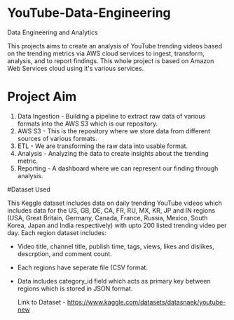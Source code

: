 # YouTube-Data-Engineering
Data Engineering and Analytics

This projects aims to create an analysis of YouTube trending videos based on the trending metrics via AWS cloud services to ingest, transform, analysis, and to report findings. This whole project is based on Amazon Web Services cloud using it's various services.


# Project Aim

1. Data Ingestion - Building a pipeline to extract raw data of various formats into the AWS S3 which is our repository.
2. AWS S3 -  This is the repository where we store data from different sources of various formats.
3. ETL - We are transforming the raw data into usable format.
4. Analysis - Analyzing the data to create insights about the trending metric.
5. Reporting - A dashboard where we can represent our finding through analysis.


#Dataset Used

This Keggle dataset includes data on daily trending YouTube videos which includes data for the US, GB, DE, CA, FR, RU, MX, KR, JP and IN regions (USA, Great Britain, Germany, Canada, France, Russia, Mexico, South Korea, Japan and India respectively) with upto 200 listed trending video per day.
Each region dataset includes:
- Video title, channel title, publish time, tags, views, likes and dislikes, descrption, and comment count.
- Each regions have seperate file (CSV format.
- Data includes category_id field which acts as primary key between regions which is stored in JSON format.

  Link to Dataset - https://www.kaggle.com/datasets/datasnaek/youtube-new
